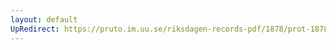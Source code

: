 ```yaml
---
layout: default
UpRedirect: https://pruto.im.uu.se/riksdagen-records-pdf/1878/prot-1878--ak--046/prot-1878--ak--046_056.pdf
---
```

